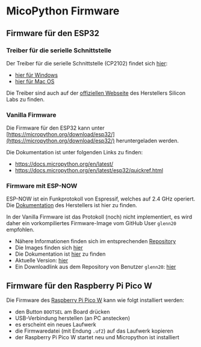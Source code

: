 # MicoPython Firmware

## Firmware für den ESP32

### Treiber für die serielle Schnittstelle

Der Treiber für die serielle Schnittstelle (CP2102) findet sich [hier](./driver/):

* [hier für Windows](./driver/CP210x_Universal_Windows_Driver.zip)
* [hier für Mac OS](./driver/Mac_OSX_VCP_Driver.zip)

Die Treiber sind auch auf der [offiziellen Webseite](https://www.silabs.com/developers/usb-to-uart-bridge-vcp-drivers?tab=downloads) des Herstellers Silicon Labs zu finden.

### Vanilla Firmware

Die Firmware für den ESP32 kann unter [https://micropython.org/download/esp32/](https://micropython.org/download/esp32/) heruntergeladen werden.

Die Dokumentation ist unter folgenden Links zu finden:

* https://docs.micropython.org/en/latest/
* https://docs.micropython.org/en/latest/esp32/quickref.html

### Firmware mit ESP-NOW

ESP-NOW ist ein Funkprotokoll von Espressif, welches auf 2.4 GHz operiert. Die [Dokumentation](https://www.espressif.com/en/products/software/esp-now/overview) des Herstellers ist hier zu finden.

In der Vanilla Firmware ist das Protokoll (noch) nicht implementiert, es wird daher ein vorkompiliertes Firmware-Image vom GitHub User `glenn20` empfohlen.

* Nähere Informationen finden sich im entsprechenden [Repository](https://github.com/glenn20/micropython/tree/espnow-g20)
* Die Images finden sich [hier](https://github.com/glenn20/micropython-espnow-images)
* Die Dokumentation ist [hier](https://micropython-glenn20.readthedocs.io/en/latest/library/espnow.html) zu finden
* Aktuelle Version: [hier](https://github.com/glenn20/micropython-espnow-images/blob/main/latest)
* Ein Downloadlink aus dem Repository von Benutzer `glenn20`: [hier](https://github.com/glenn20/micropython-espnow-images/blob/main/20220709_espnow-g20-v1.19.1-espnow-6-g44f65965b/firmware-esp32-GENERIC.bin)

## Firmware für den Raspberry Pi Pico W

Die Firmware des [Raspberry Pi Pico W](https://micropython.org/download/RPI_PICO_W/) kann wie folgt installiert werden:

* den Button `BOOTSEL` am Board drücken
* USB-Verbindung herstellen (an PC anstecken)
* es erscheint ein neues Laufwerk
* die Firmwaredatei (mit Endung `.uf2`) auf das Laufwerk kopieren
* der Raspberry Pi Pico W startet neu und Micropython ist installiert
